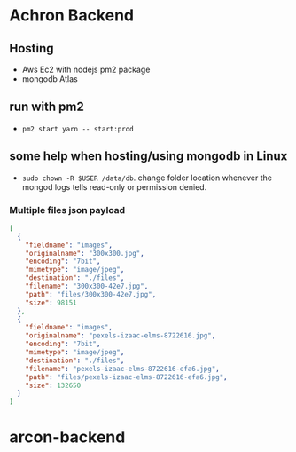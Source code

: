 # Achron Backend

<!-- # Warning ⚠️

- run `mongod` command always with `--auth` option. we are not using config file. -->

## Hosting

- Aws Ec2 with nodejs pm2 package
- mongodb Atlas

## run with pm2

- `pm2 start yarn -- start:prod`

## some help when hosting/using mongodb in Linux

- `sudo chown -R $USER /data/db`. change folder location whenever the mongod logs tells read-only or permission denied.

### Multiple files json payload

```json
[
  {
    "fieldname": "images",
    "originalname": "300x300.jpg",
    "encoding": "7bit",
    "mimetype": "image/jpeg",
    "destination": "./files",
    "filename": "300x300-42e7.jpg",
    "path": "files/300x300-42e7.jpg",
    "size": 98151
  },
  {
    "fieldname": "images",
    "originalname": "pexels-izaac-elms-8722616.jpg",
    "encoding": "7bit",
    "mimetype": "image/jpeg",
    "destination": "./files",
    "filename": "pexels-izaac-elms-8722616-efa6.jpg",
    "path": "files/pexels-izaac-elms-8722616-efa6.jpg",
    "size": 132650
  }
]
```
# arcon-backend
